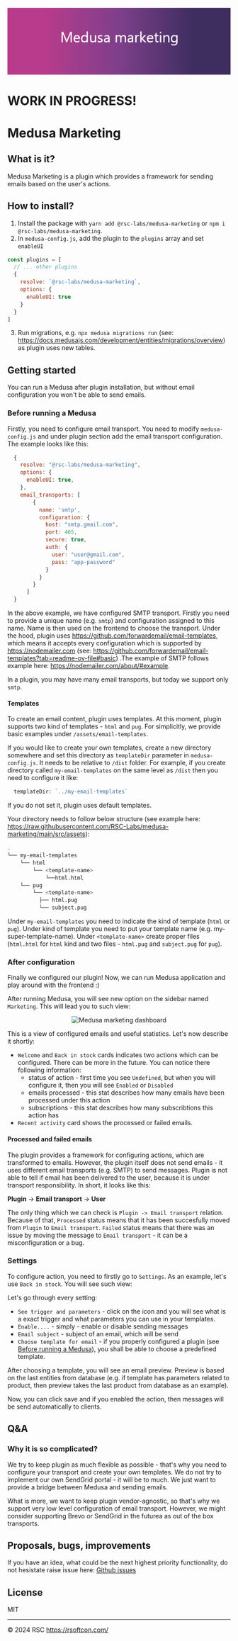 <p align="center">
  <picture>
    <img alt="Medusa marketing logo" src="https://raw.githubusercontent.com/RSC-Labs/medusa-marketing/main/docs/medusa-marketing-logo.png">
  </picture>
</p>

# WORK IN PROGRESS!

# Medusa Marketing

## What is it?

Medusa Marketing is a plugin which provides a framework for sending emails based on the user's actions.

## How to install?

1. Install the package with `yarn add @rsc-labs/medusa-marketing` or `npm i @rsc-labs/medusa-marketing`.
2. In `medusa-config.js`, add the plugin to the `plugins` array and set `enableUI`

```js
const plugins = [
  // ... other plugins
  {
    resolve: `@rsc-labs/medusa-marketing`,
    options: {
      enableUI: true
    }
  }
]
```

3. Run migrations, e.g. `npx medusa migrations run` (see: https://docs.medusajs.com/development/entities/migrations/overview) as plugin uses new tables.

## Getting started

You can run a Medusa after plugin installation, but without email configuration you won't be able to send emails. 

### Before running a Medusa

Firstly, you need to configure email transport. You need to modify `medusa-config.js` and under plugin section add the email transport configuration. The example looks like this:

```js
  {
    resolve: "@rsc-labs/medusa-marketing",
    options: {
      enableUI: true,
    },
    email_transports: [
        {
          name: 'smtp',
          configuration: {
            host: "smtp.gmail.com",
            port: 465,
            secure: true,
            auth: {
              user: "user@gmail.com",
              pass: "app-password"
            }
          }
        }
      ]
  }
```

In the above example, we have configured SMTP transport. Firstly you need to provide a unique name (e.g. `smtp`) and configuration assigned to this name. Name is then used on the frontend to choose the transport. Under the hood, plugin uses https://github.com/forwardemail/email-templates, which means it accepts every configuration which is supported by https://nodemailer.com (see: https://github.com/forwardemail/email-templates?tab=readme-ov-file#basic) .The example of SMTP follows example here: https://nodemailer.com/about/#example.

In a plugin, you may have many email transports, but today we support only `smtp`.

#### Templates

To create an email content, plugin uses templates. At this moment, plugin supports two kind of templates - `html` and `pug`. For simplicitly, we provide basic examples under `/assets/email-templates`.

If you would like to create your own templates, create a new directory somewhere and set this directory as `templateDir` parameter in `medusa-config.js`. It needs to be relative to `/dist` folder. For example, if you create directory called `my-email-templates` on the same level as `/dist` then you need to configure it like:
```js
  templateDir: `../my-email-templates`
```

If you do not set it, plugin uses default templates.

Your directory needs to follow below structure (see example here: https://raw.githubusercontent.com/RSC-Labs/medusa-marketing/main/src/assets):

```sh
.
└── my-email-templates
    └── html
        └── <template-name>
            └──html.html
    └── pug
        └── <template-name>
          ├── html.pug
          └── subject.pug
```

Under `my-email-templates` you need to indicate the kind of template (`html` or `pug`). Under kind of template you need to put your template name (e.g. my-super-template-name). Under `<template-name>` create proper files (`html.html` for `html` kind and two files - `html.pug` and `subject.pug` for `pug`).


### After configuration

Finally we configured our plugin! Now, we can run Medusa application and play around with the frontend :)

After running Medusa, you will see new option on the sidebar named `Marketing`. This will lead you to such view:

<p align="center">
  <picture>
    <img alt="Medusa marketing dashboard" src="https://raw.githubusercontent.com/RSC-Labs/medusa-marketing/main/docs/medusa-marketing-dashboard.PNG">
  </picture>
</p>


This is a view of configured emails and useful statistics. Let's now describe it shortly:
- `Welcome` and `Back in stock` cards indicates two actions which can be configured. There can be more in the future. You can notice there following information:
  - status of action - first time you see `Undefined`, but when you will configure it, then you will see `Enabled` or `Disabled`
  - emails processed - this stat describes how many emails have been processed under this action
  - subscriptions - this stat describes how many subscribtions this action has
- `Recent activity` card shows the processed or failed emails.

#### Processed and failed emails

The plugin provides a framework for configuring actions, which are transformed to emails. However, the plugin itself does not send emails - it uses different email transports (e.g. SMTP) to send messages. Plugin is not able to tell if email has been delivered to the user, because it is under transport responsibility. In short, it looks like this:

**Plugin** -> **Email transport** -> **User**

The only thing which we can check is `Plugin -> Email transport` relation. Because of that, `Processed` status means that it has been succesfully moved from `Plugin` to `Email transport`. `Failed` status means that there was an issue by moving the message to `Email transport` - it can be a misconfiguration or a bug.


### Settings

To configure action, you need to firstly go to `Settings`. As an example, let's use `Back in stock`. You will see such view:

Let's go through every setting:
- `See trigger and parameters` - click on the icon and you will see what is a exact trigger and what parameters you can use in your templates.
- `Enable....` - simply - enable or disable sending messages
- `Email subject` - subject of an email, which will be send
- `Choose template for email` - if you properly configured a plugin (see [Before running a Medusa](#before-running-a-medusa)), you shall be able to choose a predefined template.

After choosing a template, you will see an email preview. Preview is based on the last entities from database (e.g. if template has parameters related to product, then preview takes the last product from database as an example).

Now, you can click save and if you enabled the action, then messages will be send automatically to clients.

## Q&A

### Why it is so complicated?

We try to keep plugin as much flexible as possible - that's why you need to configure your transport and create your own templates. We do not try to implement our own SendGrid portal - it will be to much. We just want to provide a bridge between Medusa and sending emails. 

What is more, we want to keep plugin vendor-agnostic, so that's why we support very low level configuration of email transport. However, we might consider supporting Brevo or SendGrid in the futurea as out of the box transports.


## Proposals, bugs, improvements

If you have an idea, what could be the next highest priority functionality, do not hesistate raise issue here: [Github issues](https://github.com/RSC-Labs/medusa-marketing/issues)

## License

MIT

---

© 2024 RSC https://rsoftcon.com/